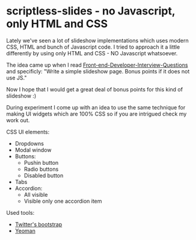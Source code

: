 scriptless-slides - no Javascript, only HTML and CSS
=================

Lately we've seen a lot of slideshow implementations which uses modern CSS, HTML and bunch of Javascript code. I tried to approach it a little differently by using only HTML and CSS - NO Javascript whatsoever.

The idea came up when I read [Front-end-Developer-Interview-Questions](https://github.com/darcyclarke/Front-end-Developer-Interview-Questions) and specificly: "Write a simple slideshow page. Bonus points if it does not use JS."

Now I hope that I would get a great deal of bonus points for this kind of slideshow :)

During experiment I come up with an idea to use the same technique for making UI widgets which are 100% CSS so if you are intrigued check my work out.

CSS UI elements:
- Dropdowns
- Modal window
- Buttons:
  - Pushin button
  - Radio buttons
  - Disabled button
- Tabs
- Accordion:
  - All visible
  - Visible only one accordion item

Used tools:
- [Twitter's bootstrap](http://twitter.github.com/bootstrap/)
- [Yeoman](http://yeoman.io/)